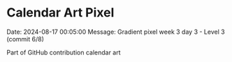 # Calendar Art Pixel

Date: 2024-08-17 00:05:00
Message: Gradient pixel week 3 day 3 - Level 3 (commit 6/8)

Part of GitHub contribution calendar art
